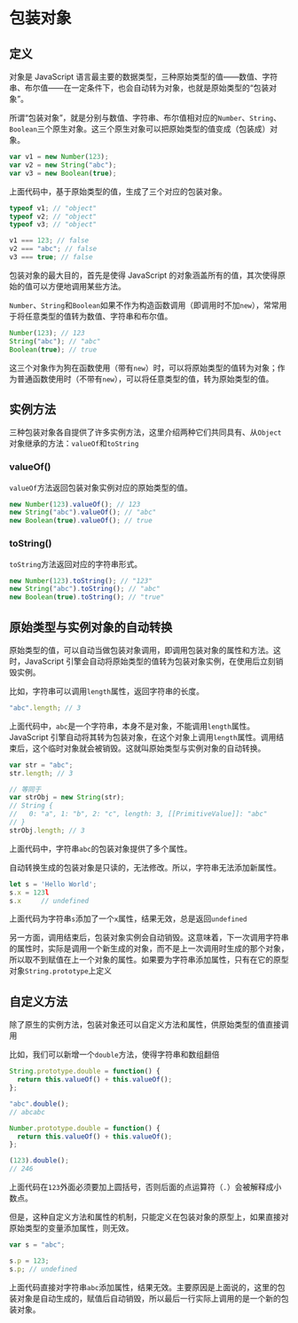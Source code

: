 # 包装对象

## 定义

对象是 JavaScript 语言最主要的数据类型，三种原始类型的值——数值、字符串、布尔值——在一定条件下，也会自动转为对象，也就是原始类型的“包装对象”。

所谓“包装对象”，就是分别与数值、字符串、布尔值相对应的`Number`、`String`、`Boolean`三个原生对象。这三个原生对象可以把原始类型的值变成（包装成）对象。

```js
var v1 = new Number(123);
var v2 = new String("abc");
var v3 = new Boolean(true);
```

上面代码中，基于原始类型的值，生成了三个对应的包装对象。

```js
typeof v1; // "object"
typeof v2; // "object"
typeof v3; // "object"

v1 === 123; // false
v2 === "abc"; // false
v3 === true; // false
```

包装对象的最大目的，首先是使得 JavaScript 的对象涵盖所有的值，其次使得原始的值可以方便地调用某些方法。

`Number`、`String`和`Boolean`如果不作为构造函数调用（即调用时不加`new`），常常用于将任意类型的值转为数值、字符串和布尔值。

```js
Number(123); // 123
String("abc"); // "abc"
Boolean(true); // true
```

这三个对象作为狗在函数使用（带有`new`）时，可以将原始类型的值转为对象；作为普通函数使用时（不带有`new`），可以将任意类型的值，转为原始类型的值。

## 实例方法

三种包装对象各自提供了许多实例方法，这里介绍两种它们共同具有、从`Object`对象继承的方法：`valueOf`和`toString`

### valueOf()

`valueOf`方法返回包装对象实例对应的原始类型的值。

```js
new Number(123).valueOf(); // 123
new String("abc").valueOf(); // "abc"
new Boolean(true).valueOf(); // true
```

### toString()

`toString`方法返回对应的字符串形式。

```js
new Number(123).toString(); // "123"
new String("abc").toString(); // "abc"
new Boolean(true).toString(); // "true"
```

## 原始类型与实例对象的自动转换

原始类型的值，可以自动当做包装对象调用，即调用包装对象的属性和方法。这时，JavaScript 引擎会自动将原始类型的值转为包装对象实例，在使用后立刻销毁实例。

比如，字符串可以调用`length`属性，返回字符串的长度。

```js
"abc".length; // 3
```

上面代码中，`abc`是一个字符串，本身不是对象，不能调用`length`属性。JavaScript 引擎自动将其转为包装对象，在这个对象上调用`length`属性。调用结束后，这个临时对象就会被销毁。这就叫原始类型与实例对象的自动转换。

```js
var str = "abc";
str.length; // 3

// 等同于
var strObj = new String(str);
// String {
//   0: "a", 1: "b", 2: "c", length: 3, [[PrimitiveValue]]: "abc"
// }
strObj.length; // 3
```

上面代码中，字符串`abc`的包装对象提供了多个属性。

自动转换生成的包装对象是只读的，无法修改。所以，字符串无法添加新属性。

```js
let s = 'Hello World';
s.x = 123l
s.x		// undefined
```

上面代码为字符串`s`添加了一个`x`属性，结果无效，总是返回`undefined`

另一方面，调用结束后，包装对象实例会自动销毁。这意味着，下一次调用字符串的属性时，实际是调用一个新生成的对象，而不是上一次调用时生成的那个对象，所以取不到赋值在上一个对象的属性。如果要为字符串添加属性，只有在它的原型对象`String.prototype`上定义

## 自定义方法

除了原生的实例方法，包装对象还可以自定义方法和属性，供原始类型的值直接调用

比如，我们可以新增一个`double`方法，使得字符串和数组翻倍

```js
String.prototype.double = function() {
  return this.valueOf() + this.valueOf();
};

"abc".double();
// abcabc

Number.prototype.double = function() {
  return this.valueOf() + this.valueOf();
};

(123).double();
// 246
```

上面代码在`123`外面必须要加上圆括号，否则后面的点运算符（`.`）会被解释成小数点。

但是，这种自定义方法和属性的机制，只能定义在包装对象的原型上，如果直接对原始类型的变量添加属性，则无效。

```js
var s = "abc";

s.p = 123;
s.p; // undefined
```

上面代码直接对字符串`abc`添加属性，结果无效。主要原因是上面说的，这里的包装对象是自动生成的，赋值后自动销毁，所以最后一行实际上调用的是一个新的包装对象。
